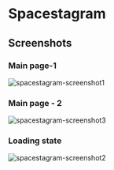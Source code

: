 # Spacestagram
## Screenshots
### Main page-1
![spacestagram-screenshot1](https://user-images.githubusercontent.com/61949418/150292436-f6c07a86-6c6c-41a7-8081-47c146c24fc4.png)
### Main page - 2
![spacestagram-screenshot3](https://user-images.githubusercontent.com/61949418/150299311-629dc694-1f29-4027-b009-9d6b25a7cd57.png)
### Loading state
![spacestagram-screenshot2](https://user-images.githubusercontent.com/61949418/150303412-5673f55c-a6ae-47b4-819c-e452bb4a7530.png)

